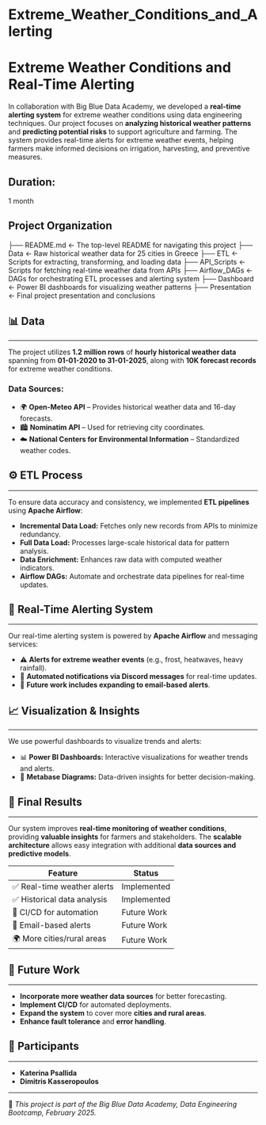 # Extreme_Weather_Conditions_and_Alerting
# Extreme Weather Conditions and Real-Time Alerting

In collaboration with Big Blue Data Academy, we developed a **real-time alerting system** for extreme weather conditions using data engineering techniques. Our project focuses on **analyzing historical weather patterns** and **predicting potential risks** to support agriculture and farming. The system provides real-time alerts for extreme weather events, helping farmers make informed decisions on irrigation, harvesting, and preventive measures.

## Duration:  
1 month  

## Project Organization  
├── README.md <- The top-level README for navigating this project 
├── Data <- Raw historical weather data for 25 cities in Greece 
├── ETL <- Scripts for extracting, transforming, and loading data 
├── API_Scripts <- Scripts for fetching real-time weather data from APIs 
├── Airflow_DAGs <- DAGs for orchestrating ETL processes and alerting system 
├── Dashboard <- Power BI dashboards for visualizing weather patterns 
├── Presentation <- Final project presentation and conclusions


## 📊 **Data**  
___
The project utilizes **1.2 million rows** of **hourly historical weather data** spanning from **01-01-2020 to 31-01-2025**, along with **10K forecast records** for extreme weather conditions.

### **Data Sources:**
- 🌍 **Open-Meteo API** – Provides historical weather data and 16-day forecasts.
- 🏙️ **Nominatim API** – Used for retrieving city coordinates.
- ☁️ **National Centers for Environmental Information** – Standardized weather codes.

## ⚙️ **ETL Process**  
___
To ensure data accuracy and consistency, we implemented **ETL pipelines** using **Apache Airflow**:

- **Incremental Data Load:** Fetches only new records from APIs to minimize redundancy.
- **Full Data Load:** Processes large-scale historical data for pattern analysis.
- **Data Enrichment:** Enhances raw data with computed weather indicators.
- **Airflow DAGs:** Automate and orchestrate data pipelines for real-time updates.

## 🚨 **Real-Time Alerting System**  
___
Our real-time alerting system is powered by **Apache Airflow** and messaging services:

- ⚠️ **Alerts for extreme weather events** (e.g., frost, heatwaves, heavy rainfall).
- 📩 **Automated notifications via Discord messages** for real-time updates.
- 📧 **Future work includes expanding to email-based alerts**.

## 📈 **Visualization & Insights**  
___
We use powerful dashboards to visualize trends and alerts:

- 📊 **Power BI Dashboards:** Interactive visualizations for weather trends and alerts.
- 📡 **Metabase Diagrams:** Data-driven insights for better decision-making.

## 🎯 **Final Results**  
___
Our system improves **real-time monitoring of weather conditions**, providing **valuable insights** for farmers and stakeholders. The **scalable architecture** allows easy integration with additional **data sources and predictive models**.

| Feature                  | Status          |
|--------------------------|----------------|
| ✅ Real-time weather alerts | Implemented   |
| ✅ Historical data analysis | Implemented   |
| 🚀 CI/CD for automation   | Future Work    |
| 📩 Email-based alerts    | Future Work    |
| 🌍 More cities/rural areas | Future Work    |

## 🔮 **Future Work**  
___
- **Incorporate more weather data sources** for better forecasting.
- **Implement CI/CD** for automated deployments.
- **Expand the system** to cover more **cities and rural areas**.
- **Enhance fault tolerance** and **error handling**.

## 👥 **Participants**  
___
- **Katerina Psallida**  
- **Dimitris Kasseropoulos**  

---

🚀 *This project is part of the Big Blue Data Academy, Data Engineering Bootcamp, February 2025.*




